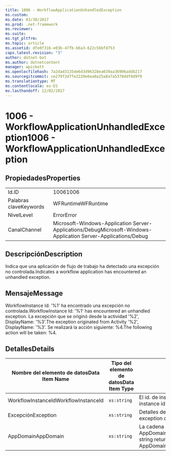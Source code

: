 ```yaml
---
title: 1006 - WorkflowApplicationUnhandledException
ms.custom: 
ms.date: 03/30/2017
ms.prod: .net-framework
ms.reviewer: 
ms.suite: 
ms.tgt_pltfrm: 
ms.topic: article
ms.assetid: dfe0f316-e03b-47fb-b6a3-622c56bfd753
caps.latest.revision: "3"
author: dotnet-bot
ms.author: dotnetcontent
manager: wpickett
ms.openlocfilehash: 7a2dad3135de6d3d96328ea039aa36906addb217
ms.sourcegitcommit: ce279f2d7fe2220e6ea0a25a8a7a5370ddf8d9f0
ms.translationtype: MT
ms.contentlocale: es-ES
ms.lasthandoff: 12/02/2017
---
```

# <a name="1006---workflowapplicationunhandledexception"></a><span data-ttu-id="ab354-102">1006 - WorkflowApplicationUnhandledException</span><span class="sxs-lookup"><span data-stu-id="ab354-102">1006 - WorkflowApplicationUnhandledException</span></span>
## <a name="properties"></a><span data-ttu-id="ab354-103">Propiedades</span><span class="sxs-lookup"><span data-stu-id="ab354-103">Properties</span></span>  
  
|||  
|-|-|  
|<span data-ttu-id="ab354-104">Id.</span><span class="sxs-lookup"><span data-stu-id="ab354-104">ID</span></span>|<span data-ttu-id="ab354-105">1006</span><span class="sxs-lookup"><span data-stu-id="ab354-105">1006</span></span>|  
|<span data-ttu-id="ab354-106">Palabras clave</span><span class="sxs-lookup"><span data-stu-id="ab354-106">Keywords</span></span>|<span data-ttu-id="ab354-107">WFRuntime</span><span class="sxs-lookup"><span data-stu-id="ab354-107">WFRuntime</span></span>|  
|<span data-ttu-id="ab354-108">Nivel</span><span class="sxs-lookup"><span data-stu-id="ab354-108">Level</span></span>|<span data-ttu-id="ab354-109">Error</span><span class="sxs-lookup"><span data-stu-id="ab354-109">Error</span></span>|  
|<span data-ttu-id="ab354-110">Canal</span><span class="sxs-lookup"><span data-stu-id="ab354-110">Channel</span></span>|<span data-ttu-id="ab354-111">Microsoft-Windows-Application Server-Applications/Debug</span><span class="sxs-lookup"><span data-stu-id="ab354-111">Microsoft-Windows-Application Server-Applications/Debug</span></span>|  
  
## <a name="description"></a><span data-ttu-id="ab354-112">Descripción</span><span class="sxs-lookup"><span data-stu-id="ab354-112">Description</span></span>  
 <span data-ttu-id="ab354-113">Indica que una aplicación de flujo de trabajo ha detectado una excepción no controlada.</span><span class="sxs-lookup"><span data-stu-id="ab354-113">Indicates a workflow application has encountered an unhandled exception.</span></span>  
  
## <a name="message"></a><span data-ttu-id="ab354-114">Mensaje</span><span class="sxs-lookup"><span data-stu-id="ab354-114">Message</span></span>  
 <span data-ttu-id="ab354-115">WorkflowInstance Id: '%1' ha encontrado una excepción no controlada.</span><span class="sxs-lookup"><span data-stu-id="ab354-115">WorkflowInstance Id: '%1' has encountered an unhandled exception.</span></span>  <span data-ttu-id="ab354-116">La excepción que se originó desde la actividad '%2', DisplayName: '%3'.</span><span class="sxs-lookup"><span data-stu-id="ab354-116">The exception originated from Activity '%2', DisplayName: '%3'.</span></span>  <span data-ttu-id="ab354-117">Se realizará la acción siguiente: %4.</span><span class="sxs-lookup"><span data-stu-id="ab354-117">The following action will be taken: %4.</span></span>  
  
## <a name="details"></a><span data-ttu-id="ab354-118">Detalles</span><span class="sxs-lookup"><span data-stu-id="ab354-118">Details</span></span>  
  
|<span data-ttu-id="ab354-119">Nombre del elemento de datos</span><span class="sxs-lookup"><span data-stu-id="ab354-119">Data Item Name</span></span>|<span data-ttu-id="ab354-120">Tipo del elemento de datos</span><span class="sxs-lookup"><span data-stu-id="ab354-120">Data Item Type</span></span>|<span data-ttu-id="ab354-121">Descripción</span><span class="sxs-lookup"><span data-stu-id="ab354-121">Description</span></span>|  
|--------------------|--------------------|-----------------|  
|<span data-ttu-id="ab354-122">WorkflowInstanceId</span><span class="sxs-lookup"><span data-stu-id="ab354-122">WorkflowInstanceId</span></span>|`xs:string`|<span data-ttu-id="ab354-123">El id. de instancia del flujo de trabajo.</span><span class="sxs-lookup"><span data-stu-id="ab354-123">The instance id for the workflow</span></span>|  
|<span data-ttu-id="ab354-124">Excepción</span><span class="sxs-lookup"><span data-stu-id="ab354-124">Exception</span></span>|`xs:string`|<span data-ttu-id="ab354-125">Detalles de la excepción para la excepción</span><span class="sxs-lookup"><span data-stu-id="ab354-125">The exception details for the exception</span></span>|  
|<span data-ttu-id="ab354-126">AppDomain</span><span class="sxs-lookup"><span data-stu-id="ab354-126">AppDomain</span></span>|`xs:string`|<span data-ttu-id="ab354-127">La cadena devuelta por AppDomain.CurrentDomain.FriendlyName.</span><span class="sxs-lookup"><span data-stu-id="ab354-127">The string returned by AppDomain.CurrentDomain.FriendlyName.</span></span>|
